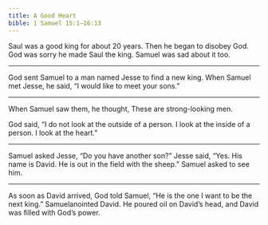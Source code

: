 ```yaml
---
title: A Good Heart
bible: 1 Samuel 15:1–16:13
---
```


Saul was a good king for about 20
years. Then he began to disobey God.
God was sorry he made Saul the king.
Samuel was sad about it too.

---

God sent Samuel to a man named
Jesse to find a new king.
When Samuel met Jesse, he said,
“I would like to meet your sons.”

---

When Samuel saw them, he thought,
These are strong-looking men.

God said, “I do not look at the
outside of a person. I look at the inside
of a person. I look at the heart.”

---

Samuel asked Jesse,
“Do you have another son?”
Jesse said, “Yes. His name is David.
He is out in the field with the sheep.”
Samuel asked to see him.

---

As soon as David arrived,
God told Samuel, “He is the one
I want to be the next king.”
Samuelanointed
David. He poured
oil on David’s head, and David
was filled with God’s power.

